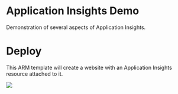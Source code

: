 # Application Insights Demo
Demonstration of several aspects of Application Insights.

# Deploy

This ARM template will create a website with an Application Insights resource attached to it.

<a href="https://portal.azure.com/#create/Microsoft.Template/uri/https%3A%2F%2Fraw.githubusercontent.com%2FIbis-software%2FAppInsightsDemo%2Fmaster%2Fsrc%2FAppInsightDemoResources%2FWebSite.json" target="_blank">
    <img src="http://azuredeploy.net/deploybutton.png"/>
</a>
